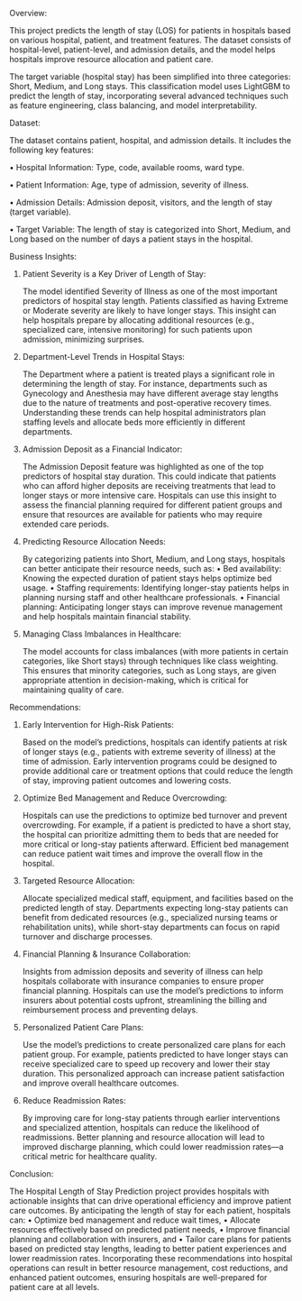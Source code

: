 Overview:
  
  This project predicts the length of stay (LOS) for patients in hospitals based on various hospital, patient, and treatment features. The dataset consists of hospital-level, patient-level, and admission details, and the model helps hospitals improve resource allocation and patient care.
  
  The target variable (hospital stay) has been simplified into three categories: Short, Medium, and Long stays. This classification model uses LightGBM to predict the length of stay, incorporating several advanced techniques such as feature engineering, class balancing, and model interpretability.

Dataset:
  
  The dataset contains patient, hospital, and admission details. It includes the following key features:
  
  •	Hospital Information: Type, code, available rooms, ward type.
  
  •	Patient Information: Age, type of admission, severity of illness.
  
  •	Admission Details: Admission deposit, visitors, and the length of stay (target variable).
  
  •	Target Variable: The length of stay is categorized into Short, Medium, and Long based on the number of days a patient stays in the hospital.

Business Insights:
1.	Patient Severity is a Key Driver of Length of Stay:

  	The model identified Severity of Illness as one of the most important predictors of hospital stay length. Patients classified as having Extreme or Moderate severity are likely to have longer stays. This insight can help hospitals prepare by allocating additional resources (e.g., specialized care, intensive monitoring) for such patients upon admission, minimizing surprises.
2.	Department-Level Trends in Hospital Stays:

  	The Department where a patient is treated plays a significant role in determining the length of stay. For instance, departments such as Gynecology and Anesthesia may have different average stay lengths due to the nature of treatments and post-operative recovery times. Understanding these trends can help hospital administrators plan staffing levels and allocate beds more efficiently in different departments.
3.	Admission Deposit as a Financial Indicator:

  	The Admission Deposit feature was highlighted as one of the top predictors of hospital stay duration. This could indicate that patients who can afford higher deposits are receiving treatments that lead to longer stays or more intensive care. Hospitals can use this insight to assess the financial planning required for different patient groups and ensure that resources are available for patients who may require extended care periods.
4.	Predicting Resource Allocation Needs:

  	By categorizing patients into Short, Medium, and Long stays, hospitals can better anticipate their resource needs, such as:
    •	Bed availability: Knowing the expected duration of patient stays helps optimize bed usage.
    •	Staffing requirements: Identifying longer-stay patients helps in planning nursing staff and other healthcare professionals.
    •	Financial planning: Anticipating longer stays can improve revenue management and help hospitals maintain financial stability.
5.	Managing Class Imbalances in Healthcare:

  	The model accounts for class imbalances (with more patients in certain categories, like Short stays) through techniques like class weighting. This ensures that minority categories, such as Long stays, are given appropriate attention in decision-making, which is critical for maintaining quality of care.

Recommendations:
1.	Early Intervention for High-Risk Patients:

  	Based on the model’s predictions, hospitals can identify patients at risk of longer stays (e.g., patients with extreme severity of illness) at the time of admission. Early intervention programs could be designed to provide additional care or treatment options that could reduce the length of stay, improving patient outcomes and lowering costs.
2.	Optimize Bed Management and Reduce Overcrowding:

  	Hospitals can use the predictions to optimize bed turnover and prevent overcrowding. For example, if a patient is predicted to have a short stay, the hospital can prioritize admitting them to beds that are needed for more critical or long-stay patients afterward. Efficient bed management can reduce patient wait times and improve the overall flow in the hospital.
3.	Targeted Resource Allocation:

  	Allocate specialized medical staff, equipment, and facilities based on the predicted length of stay. Departments expecting long-stay patients can benefit from dedicated resources (e.g., specialized nursing teams or rehabilitation units), while short-stay departments can focus on rapid turnover and discharge processes.
4.	Financial Planning & Insurance Collaboration:

  	Insights from admission deposits and severity of illness can help hospitals collaborate with insurance companies to ensure proper financial planning. Hospitals can use the model’s predictions to inform insurers about potential costs upfront, streamlining the billing and reimbursement process and preventing delays.
5.	Personalized Patient Care Plans:

  	Use the model’s predictions to create personalized care plans for each patient group. For example, patients predicted to have longer stays can receive specialized care to speed up recovery and lower their stay duration. This personalized approach can increase patient satisfaction and improve overall healthcare outcomes.
6.	Reduce Readmission Rates:

   	By improving care for long-stay patients through earlier interventions and specialized attention, hospitals can reduce the likelihood of readmissions. Better planning and resource allocation will lead to improved discharge planning, which could lower readmission rates—a critical metric for healthcare quality.

Conclusion:

The Hospital Length of Stay Prediction project provides hospitals with actionable insights that can drive operational efficiency and improve patient care outcomes. By anticipating the length of stay for each patient, hospitals can:
•	Optimize bed management and reduce wait times,
•	Allocate resources effectively based on predicted patient needs,
•	Improve financial planning and collaboration with insurers, and
•	Tailor care plans for patients based on predicted stay lengths, leading to better patient experiences and lower readmission rates.
Incorporating these recommendations into hospital operations can result in better resource management, cost reductions, and enhanced patient outcomes, ensuring hospitals are well-prepared for patient care at all levels.
